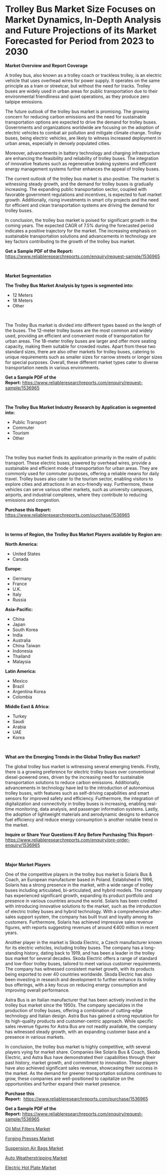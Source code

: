 <p><h1>Trolley Bus Market Size Focuses on Market Dynamics, In-Depth Analysis and Future Projections of its Market Forecasted for Period from 2023 to 2030</h1></p><p><strong>Market Overview and Report Coverage</strong></p>
<p><p>A trolley bus, also known as a trolley coach or trackless trolley, is an electric vehicle that uses overhead wires for power supply. It operates on the same principle as a tram or streetcar, but without the need for tracks. Trolley buses are widely used in urban areas for public transportation due to their environmental friendliness and quiet operations, as they produce zero tailpipe emissions.</p><p>The future outlook of the trolley bus market is promising. The growing concern for reducing carbon emissions and the need for sustainable transportation options are expected to drive the demand for trolley buses. Governments and organizations worldwide are focusing on the adoption of electric vehicles to combat air pollution and mitigate climate change. Trolley buses, being electric vehicles, are likely to witness increased deployment in urban areas, especially in densely populated cities.</p><p>Moreover, advancements in battery technology and charging infrastructure are enhancing the feasibility and reliability of trolley buses. The integration of innovative features such as regenerative braking systems and efficient energy management systems further enhances the appeal of trolley buses.</p><p>The current outlook of the trolley bus market is also positive. The market is witnessing steady growth, and the demand for trolley buses is gradually increasing. The expanding public transportation sector, coupled with favorable government regulations and incentives, is expected to fuel market growth. Additionally, rising investments in smart city projects and the need for efficient and clean transportation systems are driving the demand for trolley buses.</p><p>In conclusion, the trolley bus market is poised for significant growth in the coming years. The expected CAGR of 7.5% during the forecasted period indicates a positive trajectory for the market. The increasing emphasis on sustainable transportation solutions and advancements in technology are key factors contributing to the growth of the trolley bus market.</p></p>
<p><strong>Get a Sample PDF of the Report:</strong> <a href="https://www.reliableresearchreports.com/enquiry/request-sample/1536965">https://www.reliableresearchreports.com/enquiry/request-sample/1536965</a></p>
<p>&nbsp;</p>
<p><strong>Market Segmentation</strong></p>
<p><strong>The Trolley Bus Market Analysis by types is segmented into:</strong></p>
<p><ul><li>12 Meters</li><li>18 Meters</li><li>Other</li></ul></p>
<p>&nbsp;</p>
<p><p>The Trolley Bus market is divided into different types based on the length of the buses. The 12-meter trolley buses are the most common and widely used, providing an efficient and convenient mode of transportation for urban areas. The 18-meter trolley buses are larger and offer more seating capacity, making them suitable for crowded routes. Apart from these two standard sizes, there are also other markets for trolley buses, catering to unique requirements such as smaller sizes for narrow streets or longer sizes for special purposes. Overall, these different market types cater to diverse transportation needs in various environments.</p></p>
<p><strong>Get a Sample PDF of the Report:</strong>&nbsp;<a href="https://www.reliableresearchreports.com/enquiry/request-sample/1536965">https://www.reliableresearchreports.com/enquiry/request-sample/1536965</a></p>
<p>&nbsp;</p>
<p><strong>The Trolley Bus Market Industry Research by Application is segmented into:</strong></p>
<p><ul><li>Public Transport</li><li>Commuter</li><li>Tourism</li><li>Other</li></ul></p>
<p>&nbsp;</p>
<p><p>The trolley bus market finds its application primarily in the realm of public transport. These electric buses, powered by overhead wires, provide a sustainable and efficient mode of transportation for urban areas. They are commonly used for commuter purposes, offering a reliable means for daily travel. Trolley buses also cater to the tourism sector, enabling visitors to explore cities and attractions in an eco-friendly way. Furthermore, these vehicles can serve various other markets, such as university campuses, airports, and industrial complexes, where they contribute to reducing emissions and congestion.</p></p>
<p><strong>Purchase this Report:</strong>&nbsp; <a href="https://www.reliableresearchreports.com/purchase/1536965">https://www.reliableresearchreports.com/purchase/1536965</a></p>
<p>&nbsp;</p>
<p><strong>In terms of Region, the Trolley Bus Market Players available by Region are:</strong></p>
<p>
    <p> <strong> North America: </strong>
        <ul>
            <li>United States</li>
            <li>Canada</li>
        </ul>
        </p> 
    <p> <strong> Europe: </strong>
        <ul>
            <li>Germany</li>
            <li>France</li>
            <li>U.K.</li>
            <li>Italy</li>
            <li>Russia</li>
        </ul>
        </p> 
    <p> <strong> Asia-Pacific: </strong>
        <ul>
            <li>China</li>
            <li>Japan</li>
            <li>South Korea</li>
            <li>India</li>
            <li>Australia</li>
            <li>China Taiwan</li>
            <li>Indonesia</li>
            <li>Thailand</li>
            <li>Malaysia</li>
        </ul>
        </p> 
    <p> <strong> Latin America: </strong>
        <ul>
            <li>Mexico</li>
            <li>Brazil</li>
            <li>Argentina Korea</li>
            <li>Colombia</li>
        </ul>
        </p> 
    <p> <strong> Middle East & Africa: </strong>
        <ul>
            <li>Turkey</li>
            <li>Saudi</li>
            <li>Arabia</li>
            <li>UAE</li>
            <li>Korea</li>
        </ul>
    </p>
    </p>
<p>&nbsp;</p>
<p><strong>What are the Emerging Trends in the Global Trolley Bus market?</strong></p>
<p><p>The global trolley bus market is witnessing several emerging trends. Firstly, there is a growing preference for electric trolley buses over conventional diesel-powered ones, driven by the increasing need for sustainable transportation solutions to reduce carbon emissions. Additionally, advancements in technology have led to the introduction of autonomous trolley buses, with features such as self-driving capabilities and smart sensors for improved safety and efficiency. Furthermore, the integration of digitalization and connectivity in trolley buses is increasing, enabling real-time monitoring, data analysis, and passenger information systems. Lastly, the adoption of lightweight materials and aerodynamic designs to enhance fuel efficiency and reduce energy consumption is another notable trend in the market.</p></p>
<p><strong>Inquire or Share Your Questions If Any Before Purchasing This Report</strong>- <a href="https://www.reliableresearchreports.com/enquiry/pre-order-enquiry/1536965">https://www.reliableresearchreports.com/enquiry/pre-order-enquiry/1536965</a></p>
<p>&nbsp;</p>
<p><strong>Major Market Players</strong></p>
<p><p>One of the competitive players in the trolley bus market is Solaris Bus & Coach, an European manufacturer based in Poland. Established in 1996, Solaris has a strong presence in the market, with a wide range of trolley buses including articulated, bi-articulated, and hybrid models. The company has experienced significant growth, expanding its product portfolio and presence in various countries around the world. Solaris has been credited with introducing innovative solutions to the market, such as the introduction of electric trolley buses and hybrid technology. With a comprehensive after-sales support system, the company has built trust and loyalty among its customers. Furthermore, Solaris has achieved impressive sales revenue figures, with reports suggesting revenues of around €400 million in recent years.</p><p>Another player in the market is Skoda Electric, a Czech manufacturer known for its electric vehicles, including trolley buses. The company has a long-standing history, dating back to 1919, and has been a leader in the trolley bus market for several decades. Skoda Electric offers a range of standard and low-floor trolley buses, tailored to meet various customer requirements. The company has witnessed consistent market growth, with its products being exported to over 40 countries worldwide. Skoda Electric has also been investing in research and development to further enhance its trolley bus offerings, with a key focus on reducing energy consumption and improving overall performance.</p><p>Astra Bus is an Italian manufacturer that has been actively involved in the trolley bus market since the 1950s. The company specializes in the production of trolley buses, offering a combination of cutting-edge technology and Italian design. Astra Bus has gained a strong reputation for its high-quality products and customer-centric approach. While specific sales revenue figures for Astra Bus are not readily available, the company has witnessed steady growth, with an expanding customer base and a presence in various markets.</p><p>In conclusion, the trolley bus market is highly competitive, with several players vying for market share. Companies like Solaris Bus & Coach, Skoda Electric, and Astra Bus have demonstrated their capabilities through their past history, market growth, and commitment to innovation. These players have also achieved significant sales revenue, showcasing their success in the market. As the demand for greener transportation solutions continues to grow, these companies are well-positioned to capitalize on the opportunities and further expand their market presence.</p></p>
<p><strong>Purchase this Report:</strong>&nbsp;&nbsp;<a href="https://www.reliableresearchreports.com/purchase/1536965">https://www.reliableresearchreports.com/purchase/1536965</a></p>
<p></p>
<p><strong>Get a Sample PDF of the Report:</strong>&nbsp;<a href="https://www.reliableresearchreports.com/enquiry/request-sample/1536965">https://www.reliableresearchreports.com/enquiry/request-sample/1536965</a></p>
<p><p><a href="https://www.linkedin.com/pulse/oil-mist-filters-market-size-share-amp-trends-analysis-report-yxroe/">Oil Mist Filters Market</a></p><p><a href="https://medium.com/@bethhermann2023/forging-presses-market-analysis-its-cagr-market-segmentation-and-global-industry-overview-578b302594f9">Forging Presses Market</a></p><p><a href="https://github.com/rahu1505/Market-Research-Report-List-1/blob/main/suspension-air-bags-market.md">Suspension Air Bags Market</a></p><p><a href="https://github.com/rahu1506/Market-Research-Report-List-1/blob/main/auto-weatherstripping-market.md">Auto Weatherstripping Market</a></p><p><a href="https://medium.com/@rosaleekoss/electric-hot-plate-market-furnishes-information-on-market-share-market-trends-and-market-growth-06dbb9c028a0">Electric Hot Plate Market</a></p></p>